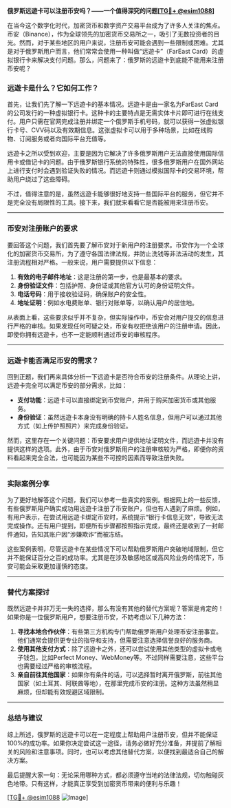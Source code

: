 **俄罗斯远遊卡可以注册币安吗？——一个值得深究的问题[[TG💪+ @esim1088](https://t.me/s/esim1088)]**

在当今这个数字化时代，加密货币和数字资产交易平台成为了许多人关注的焦点。币安（Binance），作为全球领先的加密货币交易所之一，吸引了无数投资者的目光。然而，对于某些地区的用户来说，注册币安可能会遇到一些限制或困难。尤其是对于俄罗斯用户而言，他们常常会使用一种叫做“远遊卡”（FarEast Card）的虚拟银行卡来解决支付问题。那么，问题来了：俄罗斯的远遊卡到底能不能用来注册币安呢？

### 远遊卡是什么？它如何工作？

首先，让我们先了解一下远遊卡的基本情况。远遊卡是由一家名为FarEast Card的公司发行的一种虚拟银行卡。这种卡的主要特点是无需实体卡片即可进行在线支付。用户只需在官网完成注册并绑定一个俄罗斯手机号码，就可以获得一张虚拟银行卡号、CVV码以及有效期信息。这张虚拟卡可以用于多种场景，比如在线购物、订阅服务或者向国际平台充值等。

远遊卡之所以受到欢迎，主要是因为它解决了许多俄罗斯用户无法直接使用国际信用卡或借记卡的问题。由于俄罗斯银行系统的特殊性，很多俄罗斯用户在国外网站上进行支付时会遇到验证失败的情况。而远遊卡则通过模拟国际卡的交易环境，帮助用户绕过了这些障碍。

不过，值得注意的是，虽然远遊卡能够很好地支持一些国际平台的服务，但它并不是完全没有局限性的工具。接下来，我们就来看看它是否能被用来注册币安。

---

### 币安对注册账户的要求

要回答这个问题，我们首先要了解币安对于新用户的注册要求。币安作为一个全球化的加密货币交易所，为了遵守各国法律法规，并防止洗钱等非法活动的发生，其注册流程相对严格。一般来说，用户需要提供以下信息：

1. **有效的电子邮件地址**：这是注册的第一步，也是最基本的要求。
2. **身份验证文件**：包括护照、身份证或其他官方认可的身份证明文件。
3. **电话号码**：用于接收验证码，确保账户的安全性。
4. **地址证明**：例如水电费账单、银行对账单等，以确认用户的居住地。

从表面上看，这些要求似乎并不复杂，但实际操作中，币安会对用户提交的信息进行严格的审核。如果发现任何可疑之处，币安有权拒绝该用户的注册申请。因此，即使你拥有远遊卡，也不一定能顺利通过币安的审核程序。

---

### 远遊卡能否满足币安的需求？

回到正题，我们再来具体分析一下远遊卡是否符合币安的注册条件。从理论上讲，远遊卡完全可以满足币安的部分需求，比如：

- **支付功能**：远遊卡可以直接绑定到币安账户，并用于购买加密货币或其他服务。
- **身份验证**：虽然远遊卡本身没有明确的持卡人姓名信息，但用户可以通过其他方式（如上传护照照片）来完成身份验证。

然而，这里存在一个关键问题：币安要求用户提供地址证明文件，而远遊卡并没有提供这样的选项。此外，由于币安对俄罗斯用户的注册审核较为严格，即便你的资料看起来完全合法，也可能因为某些不可控的因素而导致注册失败。

---

### 实际案例分享

为了更好地解答这个问题，我们可以参考一些真实的案例。根据网上的一些反馈，有些俄罗斯用户确实成功用远遊卡注册了币安账户，但也有人遇到了麻烦。例如，有用户表示，在尝试用远遊卡绑定币安时，系统提示“银行卡信息无效”，导致无法完成操作。还有用户提到，即便所有步骤都按照指示完成，最终还是收到了一封邮件通知，告知其账户因“涉嫌欺诈”而被冻结。

这些案例表明，尽管远遊卡在某些情况下可以帮助俄罗斯用户突破地域限制，但它并不能保证百分之百的成功率。尤其是在涉及敏感地区或高风险业务的情况下，币安可能会采取更加谨慎的态度。

---

### 替代方案探讨

既然远遊卡并非万无一失的选择，那么有没有其他的替代方案呢？答案是肯定的！如果你是一位俄罗斯用户，想要注册币安，不妨考虑以下几种方法：

1. **寻找本地合作伙伴**：有些第三方机构专门帮助俄罗斯用户处理币安注册事宜。他们通常会提供更专业的指导和支持，但需要注意选择信誉良好的服务商。
2. **使用其他支付方式**：除了远遊卡之外，还可以尝试使用其他类型的虚拟卡或电子钱包，比如Perfect Money、WebMoney等。不过同样需要注意，这些平台也需要经过严格的审核流程。
3. **亲自前往其他国家**：如果你有条件的话，可以选择暂时离开俄罗斯，前往其他国家（如土耳其、阿联酋等地），在那里完成币安的注册。这种方法虽然稍显麻烦，但却能有效规避区域限制。

---

### 总结与建议

综上所述，俄罗斯的远遊卡可以在一定程度上帮助用户注册币安，但并不能保证100%的成功率。如果你决定尝试这一途径，请务必做好充分准备，并提前了解相关的风险和注意事项。同时，也可以考虑其他替代方案，以便找到最适合自己的解决方案。

最后提醒大家一句：无论采用哪种方式，都必须遵守当地的法律法规，切勿触碰灰色地带。只有这样，才能真正享受到加密货币带来的便利与乐趣！

[[TG💪+ @esim1088](https://t.me/s/esim1088) ![Image](https://i.postimg.cc/4NQfJmqS/Snipaste-2025-05-13-00-14-12.png)]